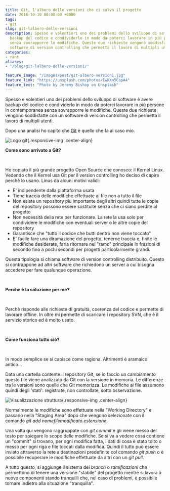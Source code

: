 ```yaml
---
title: Git, l'albero delle versioni che ci salva il progetto
date: 2016-10-10 00:00:00 +0000
tags:
- git
slug: git-lalbero-delle-versioni
description: Spesso e volentieri uno dei problemi dello sviluppo di software è avere
  backup del codice e condividerlo in modo da poterci lavorare in più persone in contemporanea
  senza sovrapporre le modifiche. Queste due richieste vengono soddisfatte con un
  software di version controlling che permetta il lavoro di multipli utenti.
categories:
- rant
aliases:
- "/blog/git-lalbero-delle-versioni/"

feature_image: "/images/post/git-albero-versioni.jpg"
feature_link: "https://unsplash.com/photos/EwKXn5CapA4"
feature_text: "Photo by Jeremy Bishop on Unsplash"
---
```


Spesso e volentieri uno dei problemi dello sviluppo di software è avere
backup del codice e condividerlo in modo da poterci lavorare in più
persone in contemporanea senza sovrapporre le modifiche. Queste due
richieste vengono soddisfatte con un software di version controlling che
permetta il lavoro di multipli utenti.

Dopo una analisi ho capito che [Git](https://git-scm.com/) è quello che
fa al caso mio.

![Logo git](https://git-scm.com/images/logos/downloads/Git-Logo-2Color.png "git"){.responsive-img .center-align}



**Come sono arrivato a Git?**

 

Ho copiato il più grande progetto Open Source che conosco: il Kernel
Linux.\
Vedendo che il Kernel usa Git per il version controlling ho deciso di
capire perchè lo usano. Linus da alcuni motivi validi:

-   E' indipendente dalla piattaforma usata
-   Tiene traccia delle modifiche effettuate ai file non a tutto il file
-   Non esiste un repository più importante degli altri quindi tutte le
    copie del repository possono essere sostituite senza che ci siano
    perdite al progetto
-   Non necessità della rete per funzionare. La rete la usa solo per
    condividere le modifiche con eventuali server o le altre copie del
    repository
-   Garantisce che "tutto il codice che butti dentro non viene toccato"
-   E' facile fare una diramazione del progetto, tenerne traccia e,
    finite le modifiche desiderate, farla ritornare nel "ramo"
    principale in frazioni di secondo fino a pochi secondi per progetti
    particolarmente grandi.

Questa tipologia si chiama software di version controlling distribuito.
Questo si contrappone ad altri software che richiedono un server a cui
bisogna accedere per fare qualunque operazione.

 

**Perchè è la soluzione per me?**

 

Perchè risponde alle richieste di gratuità, coerenza del codice e
permette di lavorare offline. In oltre mi permette di scaricare i
repository SVN, che è il servizio storico ed è molto usato.

 

**Come funziona tutto ciò?**

 

In modo semplice se si capisce come ragiona. Altrimenti è aramaico
antico...

Data una cartella contente il repository Git, se io faccio un
cambiamento questo file viene analizzato da Git con la versione in
memoria. Le differenze tra le versioni sono quelle che Git memorizza. Le
modifiche ai file assumono quindi degli 'stati': registrate, non
controllate, sotto osservazione.

![Visualizzazione struttura](https://git-scm.com/book/en/v2/book/01-introduction/images/areas.png){.responsive-img .center-align}

Normalmente le modifiche sono effettuate nella "Working Directory" e
passano nella "Staging Area" dopo che vengono selezionate con il comando
*git add nomefilemodificato.estensione*.

Una volta qui vengono raggruppate con *git commit* e gli viene messo del
testo per spiegare lo scopo delle modifiche. Se si va a vedere cosa
contiene un "commit" si trovano, per ogni modifica fatta, i dati di cosa
è stato tolto o messo per ogni riga e file toccati dalla modifica.
Quindi il tutto può essere inviato attraverso la rete a destinazioni
predefinite col comando *git push* o è possibile recuperare le modifiche
effettuate da altri con un *git pull*.

A tutto questo, si aggiunge il sistema dei *branch* o *ramificazioni*
che permettono di tenere una versione "stabile" del progetto mentre si
lavora a nuove componenti stando tranquilli che, nel caso di problemi, è
possibile tornare indietro alla situazione "tranquilla".
